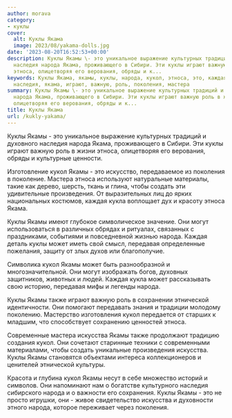 ```yaml
---
author: morava
category:
- куклы
cover:
  alt: Куклы Якама
  image: 2023/08/yakama-dolls.jpg
date: '2023-08-20T16:52:53+00:00'
description: Куклы Якамы \- это уникальное выражение культурных традиций и духовного
  наследия народа Якама, проживающего в Сибири. Эти куклы играют важную роль в жизни
  этноса, олицетворяя его верования, обряды и к...
keywords: Куклы Якама, якамы, куклы, народа, кукол, этноса, это, каждая, искусства,
  наследия, якама, играют, важную, роль, поколения, мастера
summary: Куклы Якамы \- это уникальное выражение культурных традиций и духовного наследия
  народа Якама, проживающего в Сибири. Эти куклы играют важную роль в жизни этноса,
  олицетворяя его верования, обряды и к...
title: Куклы Якама
url: /kukly-yakama/
---
```


Куклы Якамы \- это уникальное выражение культурных традиций и духовного наследия народа Якама, проживающего в Сибири. Эти куклы играют важную роль в жизни этноса, олицетворяя его верования, обряды и культурные ценности.

Изготовление кукол Якамы \- это искусство, передаваемое из поколения в поколение. Мастера этноса используют натуральные материалы, такие как дерево, шерсть, ткань и глина, чтобы создать эти удивительные произведения. От выразительных лиц до ярких национальных костюмов, каждая кукла воплощает дух и красоту этноса Якама.

Куклы Якамы имеют глубокое символическое значение. Они могут использоваться в различных обрядах и ритуалах, связанных с праздниками, событиями и повседневной жизнью народа. Каждая деталь куклы может иметь свой смысл, передавая определенные пожелания, защиту от злых духов или благополучие.

Символика кукол Якамы может быть разнообразной и многозначительной. Они могут изображать богов, духовных защитников, животных и людей. Каждая кукла может рассказывать свою историю, передавая мифы и легенды народа.

Куклы Якамы также играют важную роль в сохранении этнической идентичности. Они помогают передавать знания и традиции молодому поколению. Мастерство изготовления кукол передается от старших к младшим, что способствует сохранению ценностей этноса.

Современные мастера искусства Якамы также продолжают традицию создания кукол. Они сочетают старинные техники с современными материалами, чтобы создать уникальные произведения искусства. Куклы Якамы становятся объектами интереса коллекционеров и ценителей этнической культуры.

Красота и глубина кукол Якамы несут в себе множество историй и символов. Они напоминают нам о богатстве культурного наследия сибирского народа и о важности его сохранения. Куклы Якамы \- это не просто игрушки, они \- живое свидетельство искусства и духовности этного народа, которое переживает через поколения.